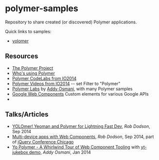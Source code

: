 polymer-samples
===============

Repository to share created (or discovered) Polymer applications.

Quick links to samples:
 * [yolomer](README.yolomer.md)


Resources
----------
 * [The Polymer Project](http://www.polymer-project.org/)
 * [Who's using Polymer](https://github.com/Polymer/polymer/wiki/Who's-using-Polymer%3F)
 * [Polymer CodeLabs from IO2014](http://io2014codelabs.appspot.com/static/index.html)
 * [Polymer Videos from IO2014](https://www.google.com/events/io/io14videos) -- set Filter to "Polymer"
 * [Polymer Labs](https://github.com/PolymerLabs) by [Addy Osmani](https://github.com/addyosmani), with many Polymer samples
 * [Google Web Components](http://googlewebcomponents.github.io/) Custom elements for various Google APIs
 * 
 


Talks/Articles
---------------
 * [YOLOmer! Yeoman and Polymer for Lightning Fast Dev](https://www.youtube.com/watch?v=INH_OW4lFSs), *Rob Dodson*, Sep 2014
 * [Multi-device apps with Web Components](http://webcomponents.org/presentations/multi-device-apps-with-web-components-at-jqcon/), *Rob Dodson*, Sep 2014, part of [jQuery Conference Chicago](https://www.youtube.com/playlist?list=PL-0yjdC10QYpmXI3l-PGK1od4kTWOjm_A)
 * [Yo Polymer - A Whirlwind Tour of Web Component Tooling](https://www.google.com/events/io/io14videos) with [yt-jukebox demo](https://github.com/addyosmani/yt-jukebox), *Addy Osmani*, Jan 2014 
